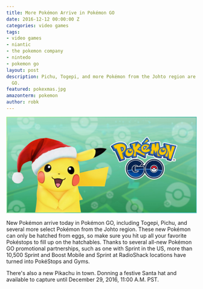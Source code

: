 ```yaml
---
title: More Pokémon Arrive in Pokémon GO
date: 2016-12-12 00:00:00 Z
categories: video games
tags:
- video games
- niantic
- the pokemon company
- nintedo
- pokemon go
layout: post
description: Pichu, Togepi, and more Pokémon from the Johto region are now in Pokémon
  GO.
featured: pokexmas.jpg
amazonterm: pokemon
author: robk
---
```


![Santa Pikachu](/images/pokemongo/santapikachu.jpg)

New Pokémon arrive today in Pokémon GO, including Togepi, Pichu, and several more select Pokémon from the Johto region. These new Pokémon can only be hatched from eggs, so make sure you hit up all your favorite Pokéstops to fill up on the hatchables. Thanks to several all-new Pokémon GO promotional partnerships, such as one with Sprint in the US, more than 10,500 Sprint and Boost Mobile and Sprint at RadioShack locations have turned into PokéStops and Gyms.

There's also a new Pikachu in town. Donning a festive Santa hat and available to capture until December 29, 2016, 11:00 A.M. PST.

